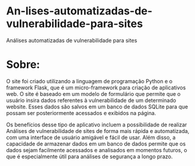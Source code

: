 # An-lises-automatizadas-de-vulnerabilidade-para-sites
Análises automatizadas de vulnerabilidade para sites


# Sobre:

O site foi criado utilizando a linguagem de programação Python e o framework Flask, que é um micro-framework para criação de aplicativos web. O site é baseado em um modelo de formulário que permite que o usuário insira dados referentes à vulnerabilidade de um determinado website. Esses dados são salvos em um banco de dados SQLite para que possam ser posteriormente acessados e exibidos na página.

Os benefícios desse tipo de aplicativo incluem a possibilidade de realizar Análises de vulnerabilidade de sites de forma mais rápida e automatizada, com uma interface de usuário amigável e fácil de usar. Além disso, a capacidade de armazenar dados em um banco de dados permite que os dados sejam facilmente acessados e analisados em momentos futuros, o que é especialmente útil para análises de segurança a longo prazo.

